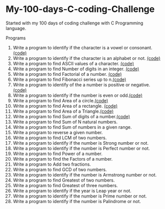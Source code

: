 # My-100-days-C-coding-Challenge
Started with my 100 days of coding challenge with C Programming language.

Programs
1. Write a program to identify if the character is a vowel or consonant. [(code)](https://github.com/Udhays07/My-100-days-C-coding-Challenge/blob/main/Day1.c)
2. Write a program to identify if the character is an alphabet or not. [(code)](https://github.com/Udhays07/My-100-days-C-coding-Challenge/blob/main/Day2.c)
3. Write a program to find ASCII values of a character. [(code)](https://github.com/Udhays07/My-100-days-C-coding-Challenge/blob/main/Day3.c)
4. Write a program to find Number of digits in an integer. [(code)](https://github.com/Udhays07/My-100-days-C-coding-Challenge/blob/main/Day4.c)
5. Write a program to find Factorial of a number. [(code)](https://github.com/Udhays07/My-100-days-C-coding-Challenge/blob/main/Day5.c)
6. Write a program to find Fibonacci series up to n.[(code)](https://github.com/Udhays07/My-100-days-C-coding-Challenge/blob/main/Day6.c)  
7. Write a program to identify of the a number is positive or negative.[(code)](https://github.com/Udhays07/My-100-days-C-coding-Challenge/blob/main/Day7.c)
8. Write a program to identify if the number is even or odd.[(code)](https://github.com/Udhays07/My-100-days-C-coding-Challenge/blob/main/Day8.c)
9. Write a program to find Area of a circle.[(code)](https://github.com/Udhays07/My-100-days-C-coding-Challenge/blob/main/Day9.c) 
10. Write a program to find Area of a rectangle. [(code)](https://github.com/Udhays07/My-100-days-C-coding-Challenge/blob/main/Day10.c)
11. Write a program to find Area of a Triangle.[(code)](https://github.com/Udhays07/My-100-days-C-coding-Challenge/blob/main/Day11.c) 
12. Write a program to find Sum of digits of a number.[(code)](https://github.com/Udhays07/My-100-days-C-coding-Challenge/blob/main/Day12.c)
13. Write a program to find Sum of N natural numbers. 
14. Write a program to find Sum of numbers in a given range. 
15. Write a program to reverse a given number. 
16. Write a program to find LCM of two numbers. 
17. Write a program to identify if the number is Strong number or not. 
18. Write a program to identify if the number is Perfect number or not. 
19. Write a program to find Power of a number. 
20. Write a program to find the Factors of a number. 
21. Write a program to Add two fractions. 
22. Write a program to find GCD of two numbers. 
23. Write a program to identify if the number is Armstrong number or not. 
24. Write a program to find Greatest of two numbers. 
25. Write a program to find Greatest of three numbers. 
26. Write a program to identify if the year is Leap year or not. 
27. Write a program to identify if the number is Prime number or not. 
28. Write a program to identify if the number is Palindrome or not.
